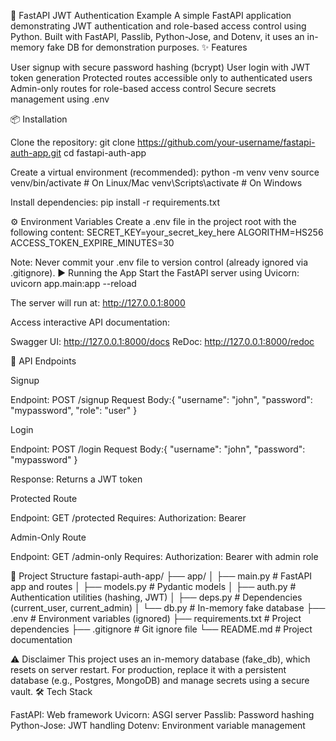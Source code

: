 🚀 FastAPI JWT Authentication Example
A simple FastAPI application demonstrating JWT authentication and role-based access control using Python. Built with FastAPI, Passlib, Python-Jose, and Dotenv, it uses an in-memory fake DB for demonstration purposes.
✨ Features

User signup with secure password hashing (bcrypt)
User login with JWT token generation
Protected routes accessible only to authenticated users
Admin-only routes for role-based access control
Secure secrets management using .env

📦 Installation

Clone the repository:
git clone https://github.com/your-username/fastapi-auth-app.git
cd fastapi-auth-app


Create a virtual environment (recommended):
python -m venv venv
source venv/bin/activate   # On Linux/Mac
venv\Scripts\activate      # On Windows


Install dependencies:
pip install -r requirements.txt



⚙️ Environment Variables
Create a .env file in the project root with the following content:
SECRET_KEY=your_secret_key_here
ALGORITHM=HS256
ACCESS_TOKEN_EXPIRE_MINUTES=30

Note: Never commit your .env file to version control (already ignored via .gitignore).
▶️ Running the App
Start the FastAPI server using Uvicorn:
uvicorn app.main:app --reload

The server will run at:
http://127.0.0.1:8000

Access interactive API documentation:

Swagger UI: http://127.0.0.1:8000/docs
ReDoc: http://127.0.0.1:8000/redoc

🔑 API Endpoints

Signup

Endpoint: POST /signup
Request Body:{
  "username": "john",
  "password": "mypassword",
  "role": "user"
}




Login

Endpoint: POST /login
Request Body:{
  "username": "john",
  "password": "mypassword"
}


Response: Returns a JWT token


Protected Route

Endpoint: GET /protected
Requires: Authorization: Bearer <token>


Admin-Only Route

Endpoint: GET /admin-only
Requires: Authorization: Bearer <token> with admin role



📂 Project Structure
fastapi-auth-app/
├── app/
│   ├── main.py       # FastAPI app and routes
│   ├── models.py     # Pydantic models
│   ├── auth.py       # Authentication utilities (hashing, JWT)
│   ├── deps.py       # Dependencies (current_user, current_admin)
│   └── db.py         # In-memory fake database
├── .env              # Environment variables (ignored)
├── requirements.txt  # Project dependencies
├── .gitignore        # Git ignore file
└── README.md         # Project documentation

⚠️ Disclaimer
This project uses an in-memory database (fake_db), which resets on server restart. For production, replace it with a persistent database (e.g., Postgres, MongoDB) and manage secrets using a secure vault.
🛠️ Tech Stack

FastAPI: Web framework
Uvicorn: ASGI server
Passlib: Password hashing
Python-Jose: JWT handling
Dotenv: Environment variable management
